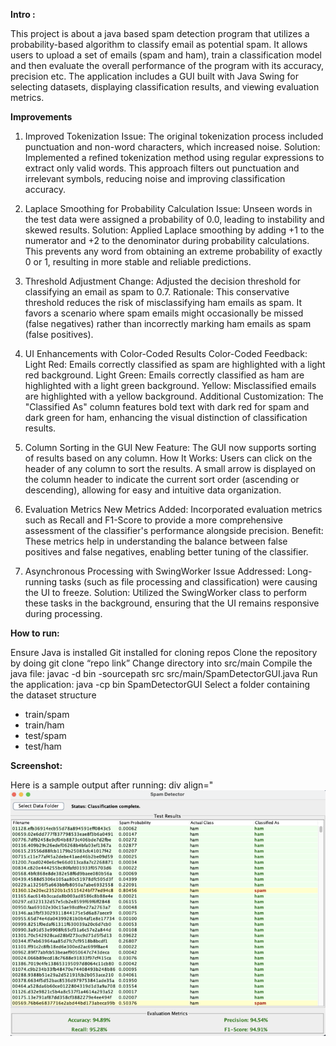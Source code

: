 **Intro :**

This project is about a java based spam detection program that utilizes a probability-based algorithm to classify email as potential spam. It allows users to upload a set of emails (spam and ham), train a classification model and then evaluate the overall performance of the program with its accuracy, precision etc. The application includes a GUI built with Java Swing for selecting datasets, displaying classification results, and viewing evaluation metrics.


**Improvements**
1. Improved Tokenization
Issue:
  	The original tokenization process included punctuation and non-word characters, which increased noise.
Solution:
  Implemented a refined tokenization method using regular expressions to extract only valid words. This     	approach filters out punctuation and irrelevant symbols, reducing noise and improving classification accuracy.
2. Laplace Smoothing for Probability Calculation
Issue:
   Unseen words in the test data were assigned a probability of 0.0, leading to instability and skewed results.
Solution:
Applied Laplace smoothing by adding +1 to the numerator and +2 to the denominator during probability  calculations. This prevents any word from obtaining an extreme probability of exactly 0 or 1, resulting in more stable and reliable predictions.
3. Threshold Adjustment
Change:
   	Adjusted the decision threshold for classifying an email as spam to 0.7.
Rationale:
 	 This conservative threshold reduces the risk of misclassifying ham emails as spam. It favors a scenario where spam emails might occasionally be missed (false negatives) rather than incorrectly marking ham emails as spam (false positives).
4. UI Enhancements with Color-Coded Results
Color-Coded Feedback:
Light Red: Emails correctly classified as spam are highlighted with a light red background.
Light Green: Emails correctly classified as ham are highlighted with a light green background.
Yellow: Misclassified emails are highlighted with a yellow background.
Additional Customization:
  The "Classified As" column features bold text with dark red for spam and dark green for ham, enhancing the visual distinction of classification results.
5. Column Sorting in the GUI
New Feature:
   The GUI now supports sorting of results based on any column.
How It Works:
Users can click on the header of any column to sort the results. A small arrow is displayed on the column header to indicate the current sort order (ascending or descending), allowing for easy and intuitive data organization.


6. Evaluation Metrics
New Metrics Added:
  Incorporated evaluation metrics such as Recall and F1-Score to provide a more comprehensive assessment of the classifier's performance alongside precision.
Benefit:
  These metrics help in understanding the balance between false positives and false negatives, enabling better tuning of the classifier.
7. Asynchronous Processing with SwingWorker
Issue Addressed:
  Long-running tasks (such as file processing and classification) were causing the UI to freeze.
Solution:
   Utilized the SwingWorker class to perform these tasks in the background, ensuring that the UI remains responsive during processing.

**How to run:**

Ensure Java is installed 
Git installed for cloning repos
Clone the repository by doing git clone “repo link”
Change directory into src/main
Compile the java file: javac -d bin -sourcepath src src/main/SpamDetectorGUI.java
Run the application: java -cp bin SpamDetectorGUI
Select a folder containing the dataset structure
- train/spam
- train/ham
- test/spam
- test/ham



**Screenshot:**

Here is a sample output after running:
div align="
  <img src="image_720.png" alt="Improved GUI">
</div>
